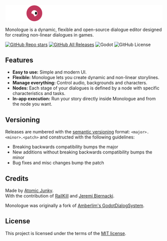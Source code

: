 ![Monologue](title_banner.png)

Monologue is a dynamic, flexible and open-source dialogue editor designed for creating non-linear dialogues in games.

[![GitHub Repo stars](https://img.shields.io/github/stars/atomic-junky/Monologue?color=%23dca&label=%E2%AD%90)](https://github.com/atomic-junky/Monologue/)
[![GitHub All Releases](https://img.shields.io/github/downloads/atomic-junky/Monologue/total?color=%2389b&label=Downloads)](https://github.com/atomic-junky/Monologue/releases/latest)
![Godot](https://img.shields.io/badge/Godot-v4.3%2B-blue)
![GitHub License](https://img.shields.io/github/license/atomic-junky/Monologue)

## Features

- **Easy to use:** Simple and modern UI.
- **Flexible:** Monologue lets you create dynamic and non-linear storylines.
- **Manage everything:** Control audio, backgrounds and characters.
- **Nodes:** Each stage of your dialogues is defined by a node with specific characteristics and tasks.
- **In-app execution:** Run your story directly inside Monologue and from the node you want.

## Versioning

Releases are numbered with the [semantic versioning](http://semver.org/) format: `<major>.<minor>.<patch>` and constructed with the following guidelines:

- Breaking backwards compatibility bumps the major
- New additions without breaking backwards compatibility bumps the minor
- Bug fixes and misc changes bump the patch

## Credits

Made by [Atomic Junky](https://github.com/atomic-junky/). </br>
With the contribution of [RailKill](https://github.com/RailKill) and [Jeremi Biernacki](https://github.com/Jeremi360).

Monologue was originally a fork of [Amberlim's GodotDialogSystem](https://github.com/Amberlim/GodotDialogSystem).

## License

This project is licensed under the terms of the [MIT license](https://github.com/atomic-junky/Monologue/blob/main/LICENSE).
